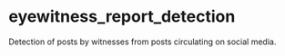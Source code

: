 # eyewitness_report_detection
Detection of posts by witnesses from posts circulating on social media.
